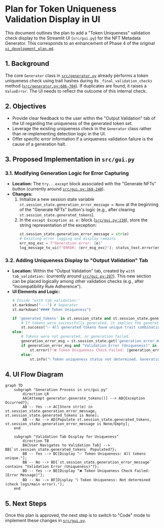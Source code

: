 # Plan for Token Uniqueness Validation Display in UI

This document outlines the plan to add a "Token Uniqueness" validation check display to the Streamlit UI (`src/gui.py`) for the NFT Metadata Generator. This corresponds to an enhancement of Phase 4 of the original [`ui_development_plan.md`](ui_development_plan.md:83).

## 1. Background

The core `Generator` class in [`src/generator.py`](src/generator.py:1) already performs a token uniqueness check using trait hashes during its `_final_validation_checks` method ([`src/generator.py:686-704`](src/generator.py:686)). If duplicates are found, it raises a `ValueError`. The UI needs to reflect the outcome of this internal check.

## 2. Objectives

*   Provide clear feedback to the user within the "Output Validation" tab of the UI regarding the uniqueness of the generated token set.
*   Leverage the existing uniqueness check in the `Generator` class rather than re-implementing detection logic in the UI.
*   Offer specific error information if a uniqueness validation failure is the cause of a generation halt.

## 3. Proposed Implementation in `src/gui.py`

### 3.1. Modifying Generation Logic for Error Capturing

*   **Location:** The `try...except` block associated with the "Generate NFTs" button (currently around [`src/gui.py:168-240`](src/gui.py:168)).
*   **Changes:**
    1.  Initialize a new session state variable `st.session_state.generation_error_message = None` at the beginning of the "Generate NFTs" button's logic (e.g., after clearing `st.session_state.generated_tokens`).
    2.  In the `except Exception as e:` block ([`src/gui.py:238`](src/gui.py:238)), store the string representation of the exception:
        ```python
        st.session_state.generation_error_message = str(e)
        # Existing error logging and display remains
        err_msg_exc = f"Generation error: {e}"
        log_message_to_ui(f"ERROR: {err_msg_exc}"); status_text.error(err_msg_exc)
        ```

### 3.2. Adding Uniqueness Display to "Output Validation" Tab

*   **Location:** Within the "Output Validation" tab, created by `with tab_validation:` (currently around [`src/gui.py:287`](src/gui.py:287)). This new section can be placed logically among other validation checks (e.g., after "Incompatibility Rule Adherence").
*   **UI Elements and Logic:**
    ```python
    # Inside 'with tab_validation:'
    st.markdown("---") # Separator
    st.markdown("#### Token Uniqueness")

    if 'generated_tokens' in st.session_state and st.session_state.generated_tokens:
        # If tokens were successfully generated, it implies the generator's internal uniqueness check passed.
        st.success("✅ All generated tokens have unique trait combinations.")
    else:
        # Tokens were not generated, or generation failed.
        generation_error_msg = st.session_state.get('generation_error_message')
        if generation_error_msg and "Validation Error (Uniqueness)" in generation_error_msg:
            st.error(f"❌ Token Uniqueness Check Failed: {generation_error_msg}")
        else:
            st.info("ℹ️ Token uniqueness status not determined. Generation may have failed or produced no tokens. Check main error messages and logs.")
    ```

## 4. UI Flow Diagram

```mermaid
graph TD
    subgraph "Generation Process in src/gui.py"
        direction LR
        AA[Attempt generator.generate_tokens()] --> AB{Exception Occurred?};
        AB -- Yes --> AC[Store str(e) in st.session_state.generation_error_message, st.session_state.generated_tokens is None];
        AB -- No --> AD[Populate st.session_state.generated_tokens, st.session_state.generation_error_message is None/Empty];
    end

    subgraph "Validation Tab Display for Uniqueness"
        direction TB
        BA[User Navigates to Validation Tab] --> BB{`st.session_state.generated_tokens` Populated?};
        BB -- Yes --> BC[Display "✅ Token Uniqueness: All tokens unique."];
        BB -- No --> BD{`st.session_state.generation_error_message` contains "Validation Error (Uniqueness)"?};
        BD -- Yes --> BE[Display "❌ Token Uniqueness Check Failed: [Error Message]"];
        BD -- No --> BF[Display "ℹ️ Token Uniqueness: Not determined (check logs/main error)."];
    end
```

## 5. Next Steps

Once this plan is approved, the next step is to switch to "Code" mode to implement these changes in [`src/gui.py`](src/gui.py:1).